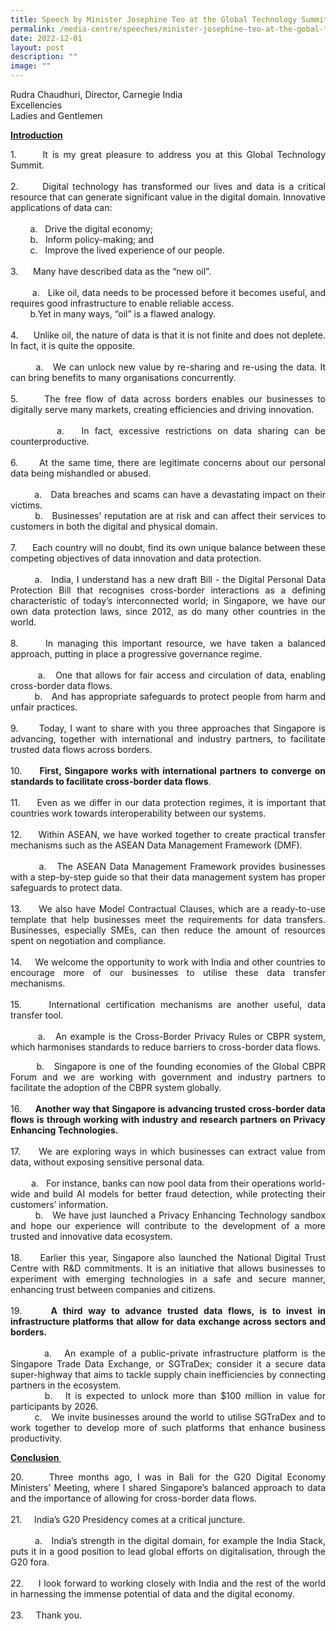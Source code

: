 ```yaml
---
title: Speech by Minister Josephine Teo at the Global Technology Summit
permalink: /media-centre/speeches/minister-josephine-teo-at-the-gobal-technology-summit/
date: 2022-12-01
layout: post
description: ""
image: ""
---
```

<p style="text-align: justify;">Rudra Chaudhuri, Director, Carnegie India&nbsp;<br>
Excellencies&nbsp;<br>
Ladies and Gentlemen</p>
<p style="text-align: justify;"><strong><span style="text-decoration: underline;">Introduction</span></strong></p>
<p style="text-align: justify;">1.<span style="white-space: pre;">		</span>It is my great pleasure to address you at this Global Technology Summit.&nbsp;&nbsp;<br>
<br>
2.<span style="white-space: pre;">		</span>Digital technology has transformed our lives and data is a critical resource that can generate significant value in the digital domain. Innovative applications of data can:&nbsp;<br>
<br>
<span style="white-space: pre;">		</span>a.<span style="white-space: pre;">	</span>Drive the digital economy;&nbsp;<br>
<span style="white-space: pre;">		</span>b.<span style="white-space: pre;"> 	</span>Inform policy-making; and&nbsp;<br>
<span style="white-space: pre;">		</span>c.<span style="white-space: pre;">	</span>Improve the lived experience of our people.&nbsp;<br>
<br>
3.<span style="white-space: pre;">		</span>Many have described data as the “new oil”.<br>
<br>
<span style="white-space: pre;">		</span>a.<span style="white-space: pre;">	</span>Like oil, data needs to be processed before it becomes useful, and requires good infrastructure to enable reliable access.&nbsp;<br>
<span style="white-space: pre;">		</span>b.Yet in many ways, “oil” is a flawed analogy.&nbsp;<br>
<br>
4.<span style="white-space: pre;">		</span>Unlike oil, the nature of data is that it is not finite and does not deplete. In fact, it is quite the opposite.&nbsp;<br>
<br>
<span style="white-space: pre;">		</span>a.<span style="white-space: pre;">	</span>We can unlock new value by re-sharing and re-using the data. It can bring benefits to many organisations concurrently.&nbsp;<br>
<br>
5.<span style="white-space: pre;">		</span>The free flow of data across borders enables our businesses to digitally serve many markets, creating efficiencies and driving innovation.&nbsp;<br>
<br>
<span style="white-space: pre;">		</span>a.<span style="white-space: pre;">	</span>In fact, excessive restrictions on data sharing can be counterproductive.<br>
<br>
6.<span style="white-space: pre;">		</span>At the same time, there are legitimate concerns about our personal data being mishandled or abused.&nbsp;<br>
<br>
<span style="white-space: pre;">		</span>a.<span style="white-space: pre;">	</span>Data breaches and scams can have a devastating impact on their victims.&nbsp;<br>
<span style="white-space: pre;">		</span>b.<span style="white-space: pre;">	</span>Businesses’ reputation are at risk and can affect their services to customers in both the digital and physical domain.&nbsp;<br>
<br>
7.<span style="white-space: pre;">		</span>Each country will no doubt, find its own unique balance between these competing objectives of data innovation and data protection.&nbsp;&nbsp;<br>
<br>
<span style="white-space: pre;">		</span>a.<span style="white-space: pre;">	</span>India, I understand has a new draft Bill - the Digital Personal Data Protection Bill that recognises cross-border interactions as a defining characteristic of today’s interconnected world; in Singapore, we have our own data protection laws, since 2012, as do many other countries in the world.<br>
<br>
8.<span style="white-space: pre;">		</span>In managing this important resource, we have taken a balanced approach, putting in place a progressive governance regime.<br>
<br>
<span style="white-space: pre;">		</span>a.<span style="white-space: pre;">	</span>One that allows for fair access and circulation of data, enabling cross-border data flows.&nbsp;<br>
<span style="white-space: pre;">		</span>b.<span style="white-space: pre;">	</span>And has appropriate safeguards to protect people from harm and unfair practices.<br>
<br>
9.<span style="white-space: pre;">		</span>Today, I want to share with you three approaches that Singapore is advancing, together with international and industry partners, to facilitate trusted data flows across borders.&nbsp;<br>
<br>
10.<span style="white-space: pre;">		</span><strong>First, Singapore works with international partners to converge on standards to facilitate cross-border data flows</strong>.&nbsp;<br>
&nbsp;<br>
11.<span style="white-space: pre;">		</span>Even as we differ in our data protection regimes, it is important that countries work towards interoperability between our systems.<br>
<br>
12.<span style="white-space: pre;">		</span>Within ASEAN, we have worked together to create practical transfer mechanisms such as the ASEAN Data Management Framework (DMF).&nbsp;&nbsp;<br>
<br>
<span style="white-space: pre;">		</span>a.<span style="white-space: pre;">	</span>The ASEAN Data Management Framework provides businesses with a step-by-step guide so that their data management system has proper safeguards to protect data.&nbsp;<br>
<br>
13.<span style="white-space: pre;">		</span>We also have Model Contractual Clauses, which are a ready-to-use template that help businesses meet the requirements for data transfers. Businesses, especially SMEs, can then reduce the amount of resources spent on negotiation and compliance.&nbsp;<br>
<br>
14.<span style="white-space: pre;">		</span>We welcome the opportunity to work with India and other countries to encourage more of our businesses to utilise these data transfer mechanisms.&nbsp;<br>
<br>
15.<span style="white-space: pre;">		</span>International certification mechanisms are another useful, data transfer tool.&nbsp;<br>
<br>
<span style="white-space: pre;">		</span>a.<span style="white-space: pre;">	</span>An example is the Cross-Border Privacy Rules or CBPR system, which harmonises standards to reduce barriers to cross-border data flows.</p>
<p style="text-align: justify;"><span style="white-space: pre;">		</span>b.<span style="white-space: pre;">	</span>Singapore is one of the founding economies of the Global CBPR Forum and we are working with government and industry partners to facilitate the adoption of the CBPR system globally.&nbsp;<br>
<br>
16.<span style="white-space: pre;">		</span><strong>Another way that Singapore is advancing trusted cross-border data flows is through working with industry and research partners on Privacy Enhancing Technologies.&nbsp;</strong><br>
<br>
17.<span style="white-space: pre;">		</span>We are exploring ways in which businesses can extract value from data, without exposing sensitive personal data.&nbsp;<br>
<span style="white-space: pre;">	</span><br>
<span style="white-space: pre;">		</span>a.<span style="white-space: pre;">	</span>For instance, banks can now pool data from their operations world-wide and build AI models for better fraud detection, while protecting their customers’ information.&nbsp;<br>
<span style="white-space: pre;">		</span>b.<span style="white-space: pre;">	</span>We have just launched a Privacy Enhancing Technology sandbox and hope our experience will contribute to the development of a more trusted and innovative data ecosystem.&nbsp;<br>
<br>
18.<span style="white-space: pre;">		</span>Earlier this year, Singapore also launched the National Digital Trust Centre with R&amp;D commitments. It is an initiative that allows businesses to experiment with emerging technologies in a safe and secure manner, enhancing trust between companies and citizens.&nbsp; &nbsp;<br>
<br>
19.<span style="white-space: pre;">		</span><strong>A third way to advance trusted data flows, is to invest in infrastructure platforms that allow for data exchange across sectors and borders.&nbsp;</strong><br>
<br>
<span style="white-space: pre;">		</span>a.<span style="white-space: pre;">	</span>An example of a public-private infrastructure platform is the Singapore Trade Data Exchange, or SGTraDex; consider it a secure data super-highway that aims to tackle supply chain inefficiencies by connecting partners in the ecosystem.&nbsp;<br>
<span style="white-space: pre;">		</span>b.<span style="white-space: pre;">	</span>It is expected to unlock more than $100 million in value for participants by 2026.&nbsp;<br>
<span style="white-space: pre;">		</span>c.<span style="white-space: pre;">	</span>We invite businesses around the world to utilise SGTraDex and to work together to develop more of such platforms that enhance business productivity.&nbsp;</p>
<p style="text-align: justify;"><strong><span style="text-decoration: underline;">Conclusion&nbsp;</span></strong></p>
<p style="text-align: justify;">
20.<span style="white-space: pre;">		</span>Three months ago, I was in Bali for the G20 Digital Economy Ministers’ Meeting, where I shared Singapore’s balanced approach to data and the importance of allowing for cross-border data flows.&nbsp;&nbsp;<br>
<br>
21.<span style="white-space: pre;">		</span>India’s G20 Presidency comes at a critical juncture.<br>
<br>
<span style="white-space: pre;">		</span>a.<span style="white-space: pre;">	</span>India’s strength in the digital domain, for example the India Stack, puts it in a good position to lead global efforts on digitalisation, through the G20 fora.&nbsp;&nbsp;<br>
<br>
22.<span style="white-space: pre;">		</span>I look forward to working closely with India and the rest of the world in harnessing the immense potential of data and the digital economy.&nbsp;&nbsp;<br>
<br>
23.<span style="white-space: pre;">		</span>Thank you.</p>
<div style="text-align: justify;">&nbsp;</div>
